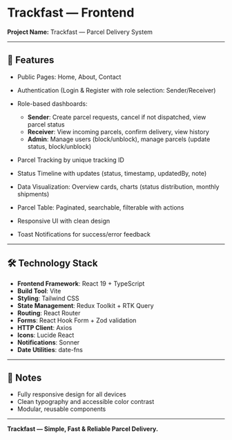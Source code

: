 # Trackfast — Frontend

**Project Name:** Trackfast — Parcel Delivery System 

---

## 🚀 Features

* Public Pages: Home, About, Contact
* Authentication (Login & Register with role selection: Sender/Receiver)
* Role-based dashboards:

  * **Sender**: Create parcel requests, cancel if not dispatched, view parcel status
  * **Receiver**: View incoming parcels, confirm delivery, view history
  * **Admin**: Manage users (block/unblock), manage parcels (update status, block/unblock)
* Parcel Tracking by unique tracking ID
* Status Timeline with updates (status, timestamp, updatedBy, note)
* Data Visualization: Overview cards, charts (status distribution, monthly shipments)
* Parcel Table: Paginated, searchable, filterable with actions
* Responsive UI with clean design
* Toast Notifications for success/error feedback

---

## 🛠️ Technology Stack

* **Frontend Framework**: React 19 + TypeScript
* **Build Tool**: Vite
* **Styling**: Tailwind CSS
* **State Management**: Redux Toolkit + RTK Query
* **Routing**: React Router
* **Forms**: React Hook Form + Zod validation
* **HTTP Client**: Axios
* **Icons**: Lucide React
* **Notifications**: Sonner
* **Date Utilities**: date-fns

---

## 📌 Notes

* Fully responsive design for all devices
* Clean typography and accessible color contrast
* Modular, reusable components

---

**Trackfast — Simple, Fast & Reliable Parcel Delivery.**
